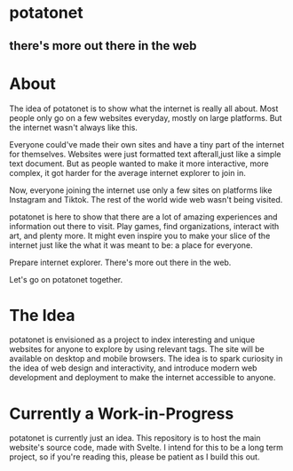 # potatonet
## there's more out there in the web


# About
The idea of potatonet is to show what the internet is really all about. Most people
only go on a few websites everyday, mostly on large platforms. But the internet
wasn't always like this. 

Everyone could've made their own sites and have a tiny part of the internet for 
themselves. Websites were just formatted text afterall,just like a simple text 
document. But as people wanted to make it more interactive, more complex, 
it got harder for the average internet explorer to join in.


Now, everyone joining the internet use only a few sites on platforms 
like Instagram and Tiktok. The rest of the world wide web wasn't being visited.

potatonet is here to show that there are a lot of amazing experiences and information
out there to visit. Play games, find organizations, interact with art, and plenty
more. It might even inspire you to make your slice of the internet just like the
what it was meant to be: a place for everyone.

Prepare internet explorer. There's more out there in the web.

Let's go on potatonet together.



# The Idea
potatonet is envisioned as a project to index interesting and unique websites for
anyone to explore by using relevant tags. The site will be available on desktop and
mobile browsers. The idea is to spark curiosity in the idea of web design and 
interactivity, and introduce modern web development and deployment to make the
internet accessible to anyone.


# Currently a Work-in-Progress
potatonet is currently just an idea. This repository is to host the main website's
source code, made with Svelte. I intend for this to be a long term project, so if
you're reading this, please be patient as I build this out.
